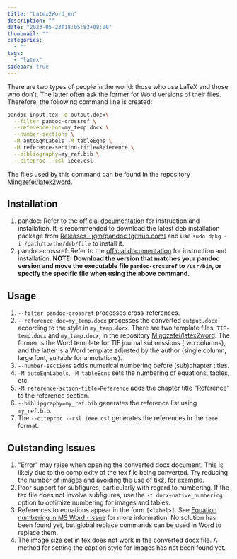 ```yaml
---
title: "Latex2Word_en"
description: ""
date: "2023-05-23T18:05:83+08:00"
thumbnail: ""
categories:
  - ""
tags:
  - "latex"
sidebar: true
---
```

There are two types of people in the world: those who use LaTeX and those who don't. The latter often ask the former for Word versions of their files. Therefore, the following command line is created:

```bash
pandoc input.tex -o output.docx\
  --filter pandoc-crossref \
  --reference-doc=my_temp.docx \
  --number-sections \
  -M autoEqnLabels -M tableEqns \
  -M reference-section-title=Reference \
  --bibliography=my_ref.bib \
  --citeproc --csl ieee.csl
```

The files used by this command can be found in the repository [Mingzefei/latex2word](https://github.com/Mingzefei/latex2word).

##  Installation

1. pandoc: Refer to the [official documentation](https://github.com/jgm/pandoc/blob/main/INSTALL.md) for instruction and installation. It is recommended to download the latest deb installation package from [Releases · jgm/pandoc (github.com)](https://github.com/jgm/pandoc/releases) and use `sudo dpkg -i /path/to/the/deb/file` to install it.
2. pandoc-crossref: Refer to the [official documentation](https://github.com/lierdakil/pandoc-crossref) for instruction and installation. **NOTE: Download the version that matches your pandoc version and move the executable file `pandoc-crossref` to `/usr/bin`, or specify the specific file when using the above command.**

## Usage

1. `--filter pandoc-crossref` processes cross-references.
2. `--reference-doc=my_temp.docx` processes the converted `output.docx` according to the style in `my_temp.docx`. There are two template files, `TIE-temp.docx` and `my_temp.docx`, in the repository [Mingzefei/latex2word](https://github.com/Mingzefei/latex2word). The former is the Word template for TIE journal submissions (two columns), and the latter is a Word template adjusted by the author (single column, large font, suitable for annotations).
3. `--number-sections` adds numerical numbering before (sub)chapter titles.
4. `-M autoEqnLabels`, `-M tableEqns` sets the numbering of equations, tables, etc.
5. `-M reference-sction-title=Reference` adds the chapter title "Reference" to the reference section.
6. `--biblipgraphy=my_ref.bib` generates the reference list using `my_ref.bib`.
7. The `--citeproc --csl ieee.csl` generates the references in the `ieee` format.

## Outstanding Issues

1. "Error" may raise when opening the converted docx document. This is likely due to the complexity of the tex file being converted. Try reducing the number of images and avoiding the use of tikz, for example.
2. Poor support for subfigures, particularly with regard to numbering. If the tex file does not involve subfigures, use the `-t docx+native_numbering` option to optimize numbering for images and tables.
3. References to equations appear in the form `[<label>]`. See [Equation numbering in MS Word · Issue](https://github.com/lierdakil/pandoc-crossref/issues/221) for more information. No solution has been found yet, but global replace commands can be used in Word to replace them.
4. The image size set in tex does not work in the converted docx file. A method for setting the caption style for images has not been found yet.
